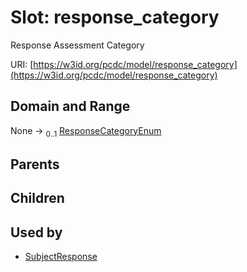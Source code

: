 
# Slot: response_category


Response Assessment Category

URI: [https://w3id.org/pcdc/model/response_category](https://w3id.org/pcdc/model/response_category)


## Domain and Range

None &#8594;  <sub>0..1</sub> [ResponseCategoryEnum](ResponseCategoryEnum.md)

## Parents


## Children


## Used by

 * [SubjectResponse](SubjectResponse.md)
